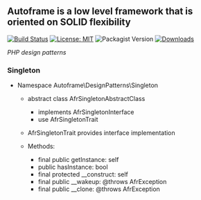## Autoframe is a low level framework that is oriented on SOLID flexibility

[![Build Status](https://github.com/autoframe/design-patterns/workflows/PHPUnit-tests/badge.svg?branch=main)](https://github.com/autoframe/design-patterns/actions?query=branch:main)
[![License: MIT](https://img.shields.io/badge/License-MIT-green.svg)](https://opensource.org/licenses/MIT)
![Packagist Version](https://img.shields.io/packagist/v/autoframe/design-patterns?label=packagist%20stable)
[![Downloads](https://img.shields.io/packagist/dm/autoframe/design-patterns.svg)](https://packagist.org/packages/autoframe/design-patterns)

*PHP design patterns*

### Singleton
- Namespace Autoframe\DesignPatterns\Singleton
	- abstract class AfrSingletonAbstractClass 
		- implements AfrSingletonInterface
		- use AfrSingletonTrait
	  
	- AfrSingletonTrait provides interface implementation
	- Methods:
	  - final public getInstance: self
	  - public hasInstance: bool
	  - final protected __construct: self
	  - final public __wakeup: @throws AfrException
	  - final public __clone: @throws AfrException

